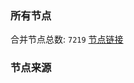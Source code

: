 ### 所有节点
合并节点总数: `7219`
[节点链接](https://github.com/rzhy1/33/raw/master/sub/sub_merge_base64.txt)

### 节点来源
